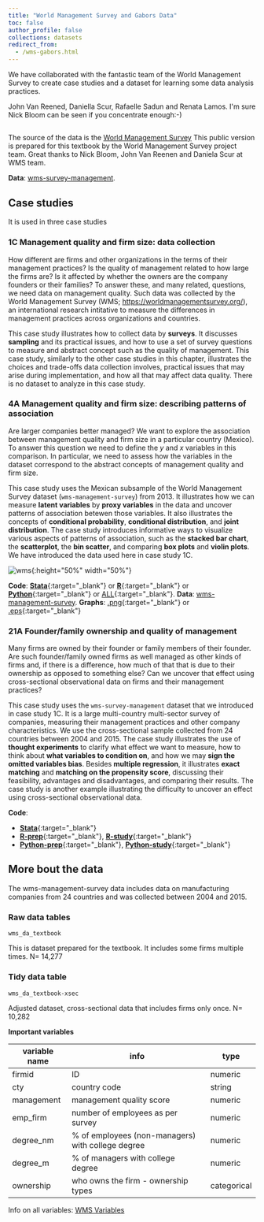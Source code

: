 ```yaml
---
title: "World Management Survey and Gabors Data"
toc: false
author_profile: false
collections: datasets
redirect_from:
  - /wms-gabors.html
---
```



We have collaborated with the fantastic team of the World Management Survey to create case studies and a dataset for learning some data analysis practices. 

<!--- ![wms](images/wms-gabors-2022-emc.jpg){:height="80%" width="80%"} --->
John Van Reened, Daniella Scur, Rafaelle Sadun and Renata Lamos. I'm sure Nick Bloom can be seen if you concentrate enough:-)

##
The source of the data is the [World Management Survey](https://worldmanagementsurvey.org/survey-data/) This public version is prepared for this textbook by the World Management Survey project team. Great thanks to Nick Bloom, John Van Reenen and Daniela Scur at WMS team. 

**Data**: [wms-survey-management](/datasets/#wms-management-survey).


## Case studies 
It is used in three case studies

### 1C Management quality and firm size: data collection
How different are firms and other organizations in the terms of their management practices? Is the quality of management related to how large the firms are? Is it affected by whether the owners are the company founders or their families? To answer these, and many related, questions, we need data on management quality. Such data was collected by the World Management Survey (WMS; https://worldmanagementsurvey.org/), an international research intitative to measure the differences in management practices across organizations and countries.

This case study illustrates how to collect data by **surveys**. It discusses **sampling** and its practical issues, and how to use a set of survey questions to measure and abstract concept such as the quality of management. This case study, similarly to the other case studies in this chapter, illustrates the choices and trade-offs data collection involves, practical issues that may arise during implementation, and how all that may affect data quality. There is no dataset to analyze in this case study.

### 4A  Management quality and firm size: describing patterns of association
Are larger companies better managed? We want to explore the association between management quality and firm size in a particular country (Mexico). To answer this question we need to define the *y* and *x* variables in this comparison. In particular, we need to assess how the variables in the dataset correspond to the abstract concepts of management quality and firm size. 

This case study uses the Mexican subsample of the World Management Survey dataset (`wms-management-survey`) from 2013. It illustrates how we can measure **latent variables** by **proxy variables** in the data and uncover patterns of association betewen those variables. It also illustrates the concepts of **conditional probability**,  **conditional distribution**, and **joint distribution**. The case study introduces informative ways to visualize various aspects of patterns of association, such as the **stacked bar chart**, the **scatterplot**, the **bin scatter**, and comparing **box plots** and **violin plots**. We have introduced the data used here in case study 1C.

![wms](/images//Ch04_figures/ch04-figure-6b-wms-mex-violin-mgmt-emp3bins.png){:height="50%" width="50%"}

**Code**: [**Stata**](https://github.com/gabors-data-analysis/da_case_studies/blob/master/ch04-management-firm-size/ch04-wms-management-size.do){:target="_blank"} or [**R**](https://github.com/gabors-data-analysis/da_case_studies/blob/master/ch04-management-firm-size/ch04-wms-management-size.R){:target="_blank"} or [**Python**](https://github.com/gabors-data-analysis/da_case_studies/blob/master/ch04-management-firm-size/ch04_wms_management_size_boxplot_violinpolot.ipynb){:target="_blank"} or [ALL](https://github.com/gabors-data-analysis/da_case_studies/tree/master/ch04-management-firm-size){:target="_blank"}.
**Data**: [wms-management-survey](/datasets/#wms-management-survey).
**Graphs**: [.png](ch04A-png-zip){:target="_blank"} or [.eps](ch04A-eps-zip){:target="_blank"}  


### 21A Founder/family ownership and quality of management
Many firms are owned by their founder or family members of their founder. Are such founder/family owned firms as well managed as other kinds of firms and, if there is a difference, how much of that that is due to their ownership as opposed to something else? Can we uncover that effect using cross-sectional observational data on firms and their management practices?

This case study uses the `wms-survey-management` dataset that we introduced in case study 1C. It is a large multi-country multi-sector survey of companies, measuring their management practices and other company characteristics. We use the cross-sectional sample collected from 24 countries between 2004 and 2015. The case study illustrates the use of **thought experiments** to clarify what effect we want to measure, how to think about **what variables to condition on**, and how we may **sign the omitted variables bias**. Besides **multiple regression**, it illustrates **exact matching** and **matching on the propensity score**, discussing their feasibility, advantages and disadvantages, and comparing their results. The case study is another example illustrating the difficulty to uncover an effect using cross-sectional observational data. 

**Code**: 
* [**Stata**](https://github.com/gabors-data-analysis/da_case_studies/blob/master/ch21-ownership-management-quality/ch21-wms.do){:target="_blank"} 
* [**R-prep**](https://github.com/gabors-data-analysis/da_case_studies/blob/master/ch21-ownership-management-quality/ch21-wms-01-dataprep.R){:target="_blank"}, [**R-study**](https://github.com/gabors-data-analysis/da_case_studies/blob/master/ch21-ownership-management-quality/ch21-wms-02-analysis.R){:target="_blank"} 
*  [**Python-prep**](https://github.com/gabors-data-analysis/da_case_studies/blob/master/ch21-ownership-management-quality/ch21-wms-01-dataprep.ipynb){:target="_blank"}, [**Python-study**](https://github.com/gabors-data-analysis/da_case_studies/blob/master/ch21-ownership-management-quality/ch21-wms-02-analysis.ipynb){:target="_blank"} 



## More bout the data  

The wms-management-survey data includes data on manufacturing companies from 24 countries and was collected between 2004 and 2015. 


### Raw data tables  

`wms_da_textbook`  

This is dataset prepared for the textbook. It includes some firms multiple times. 
N= 14,277


### Tidy data table  

`wms_da_textbook-xsec`  

Adjusted dataset, cross-sectional data that includes firms only once. 
N= 10,282


 **Important variables**  
 
| variable name 	| info    	| type   	|
|---------------	|-----------------------	|--------	|  
|  firmid |  ID  |  numeric  |  
|  cty |  country code  |  string  |  
|  management  |  management quality score  |  numeric  |  
|  emp_firm  |  number of employees as per survey  |  numeric  |  
|  degree_nm  |  % of employees (non-managers) with college degree  |  numeric  |  
|  degree_m  |  % of managers with college degree  |  numeric  |  
|  ownership  |  who owns the firm - ownership types  |  categorical  |  


Info on all variables: [WMS Variables](https://osf.io/emh5u/)